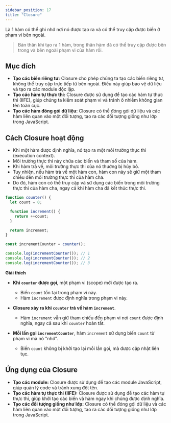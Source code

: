 ```yaml
---
sidebar_position: 17
title: "Closure"
---
```


Là 1 hàm có thể ghi nhớ nơi nó được tạo ra và có thể truy cập được biến ở phạm vi bên ngoài.

> Bản thân khi tạo ra 1 hàm, trong thân hàm đã có thể truy cập được bên trong và bên ngoài phạm vi của hàm rồi.

## Mục đích

- **Tạo các biến riêng tư:** Closure cho phép chúng ta tạo các biến riêng tư, không thể truy cập trực tiếp từ bên ngoài. Điều này giúp bảo vệ dữ liệu và tạo ra các module độc lập.
- **Tạo các hàm tự thực thi:** Closure được sử dụng để tạo các hàm tự thực thi (IIFE), giúp chúng ta kiểm soát phạm vi và tránh ô nhiễm không gian tên toàn cục.
- **Tạo các hàm đóng gói dữ liệu:** Closure có thể đóng gói dữ liệu và các hàm liên quan vào một đối tượng, tạo ra các đối tượng giống như lớp trong JavaScript.

## Cách Closure hoạt động

- Khi một hàm được định nghĩa, nó tạo ra một môi trường thực thi (execution context).
- Môi trường thực thi này chứa các biến và tham số của hàm.
- Khi hàm trả về, môi trường thực thi của nó thường bị hủy bỏ.
- Tuy nhiên, nếu hàm trả về một hàm con, hàm con này sẽ giữ một tham chiếu đến môi trường thực thi của hàm cha.
- Do đó, hàm con có thể truy cập và sử dụng các biến trong môi trường thực thi của hàm cha, ngay cả khi hàm cha đã kết thúc thực thi.

```js
function counter() {
  let count = 0;

  function increment() {
    return ++count;
  }

  return increment;
}

const incrementCounter = counter();

console.log(incrementCounter()); // 1
console.log(incrementCounter()); // 2
console.log(incrementCounter()); // 3
```

**Giải thích**

- **Khi `counter` được gọi**, một phạm vi (scope) mới được tạo ra.

  - Biến `count` tồn tại trong phạm vi này.
  - Hàm `increment` được định nghĩa trong phạm vi này.

- **Closure xảy ra khi `counter` trả về hàm `increment`**.

  - Hàm `increment` vẫn giữ tham chiếu đến phạm vi nơi `count` được định nghĩa, ngay cả sau khi `counter` hoàn tất.

- **Mỗi lần gọi `incrementCounter`**, hàm `increment` sử dụng biến `count` từ phạm vi mà nó "nhớ".

  - Biến `count` không bị khởi tạo lại mỗi lần gọi, mà được cập nhật liên tục.

## Ứng dụng của Closure

- **Tạo các module:** Closure được sử dụng để tạo các module JavaScript, giúp quản lý code và tránh xung đột tên.
- **Tạo các hàm tự thực thi (IIFE):** Closure được sử dụng để tạo các hàm tự thực thi, giúp khởi tạo các biến và hàm ngay khi chúng được định nghĩa.
- **Tạo các đối tượng giống như lớp:** Closure có thể đóng gói dữ liệu và các hàm liên quan vào một đối tượng, tạo ra các đối tượng giống như lớp trong JavaScript.
